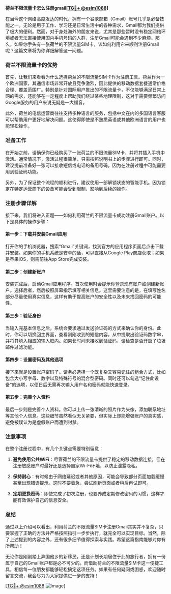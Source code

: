 **荷兰不限流量卡怎么注册gmail[[TG💪+ @esim1088](https://t.me/s/esim1088)]**

在当今这个网络高度发达的时代，拥有一个谷歌邮箱（Gmail）账号几乎是必备技能之一。无论是用于工作、学习还是日常生活中的各种需求，Gmail都为我们提供了极大的便利。然而，对于身处海外的朋友来说，尤其是那些暂时没有稳定网络环境或者无法直接使用国内手机号码的人群，注册Gmail可能会遇到不少麻烦。那么，如果你手头有一张荷兰的不限流量SIM卡，该如何利用它来顺利注册Gmail呢？这篇文章将为你详细解答这一问题。

### 荷兰不限流量卡的优势

首先，让我们来看看为什么选择荷兰的不限流量SIM卡作为注册工具。荷兰作为一个欧洲国家，其通信市场非常开放且竞争激烈，因此提供的移动数据套餐通常价格合理、覆盖范围广。特别是针对国际用户推出的不限流量卡，不仅能够满足日常上网的需求，还能够在一定程度上帮助我们绕过某些地理限制，这对于需要频繁访问Google服务的用户来说无疑是一大福音。

此外，荷兰的电信运营商往往支持多种语言的服务，包括中文在内的多国语言客服可以帮助用户更好地解决问题。这使得即使是不熟悉英语或其他欧洲语言的用户也能轻松操作。

### 准备工作

在开始之前，请确保你已经购买了一张荷兰的不限流量SIM卡，并将其插入手机中激活。通常情况下，激活过程很简单，只需按照说明书上的步骤进行即可。同时，建议提前准备好一张可以接收短信或电话的备用号码，因为在注册过程中可能需要用到验证码功能。

另外，为了保证整个流程的顺利进行，建议使用一部解锁状态的智能手机。因为锁定在特定运营商下的设备可能会受到限制，影响到后续的操作。

### 注册步骤详解

接下来，我们将进入正题——如何利用荷兰的不限流量卡成功注册Gmail账户。以下是具体的操作步骤：

#### 第一步：下载并安装Gmail应用

打开你的手机浏览器，搜索“Gmail”关键词，找到官方的应用程序页面后点击下载并安装。如果你的手机系统是安卓的话，可以直接从Google Play商店获取；如果是苹果iOS，则需前往App Store完成安装。

#### 第二步：创建新账户

安装完成后，启动Gmail应用程序。首次使用时会提示你登录现有账户或创建新账户。选择后者，然后按照屏幕指示填写相关信息。这里需要注意的是，在填写姓名部分尽量使用真实信息，这样有助于提高账户的安全性以及未来找回密码的可能性。

#### 第三步：验证身份

当输入完基本信息之后，系统会要求通过发送验证码的方式来确认你的身份。此时，你可以切换回主界面，查看刚刚收到的短信内容，从中提取出验证码数字串，并将其填入相应的输入框内。如果长时间未接收到验证码，请检查是否开启了垃圾邮件过滤功能。

#### 第四步：设置密码及其他选项

接下来就是设置账户密码了。请务必选择一个既复杂又容易记住的组合方式，比如包含大小写字母、数字以及特殊符号的混合型密码。同时还可以勾选“记住此设备”的选项，以便日后无需再次输入用户名和密码就能快速登录。

#### 第五步：完善个人资料

最后一步则是完善个人资料。你可以上传一张清晰的照片作为头像，添加联系地址等其他个人信息。这些细节虽然看似无关紧要，但实际上却能增强账户的真实感，避免被误认为是虚假账户而遭到封禁。

### 注意事项

在整个注册过程中，有几个关键点需要特别留意：

1. **避免使用公共WiFi**：尽管荷兰的不限流量卡提供了稳定的移动数据连接，但在注册敏感账户时最好还是选择自家Wi-Fi环境，以防止泄露隐私。
   
2. **保持耐心**：有时候由于网络延迟或者其他原因，可能会导致部分页面加载缓慢甚至出现错误提示。这时不要着急，尝试刷新页面或者稍后再试即可。

3. **定期更换密码**：即使完成了初次注册，也要养成定期修改密码的习惯，这样才能有效保护自己的信息安全。

### 总结

通过以上介绍可以看出，利用荷兰的不限流量SIM卡注册Gmail其实并不复杂，只要掌握了正确的方法并严格按照指引一步步执行，就完全可以实现目标。当然，除了上述提到的内容之外，还有很多细节值得探索与实践。希望这篇指南能够对你有所帮助！

无论你是刚刚踏上异国他乡的新移民，还是计划长期居住于此的旅行者，拥有一份属于自己的Gmail账户都是必不可少的。而借助荷兰的不限流量SIM卡这一便捷工具，相信每一位朋友都能够轻松搞定这项任务。如果有任何疑问或困惑，欢迎随时留言交流，我会尽力为大家提供进一步的支持！

[[TG💪+ @esim1088](https://t.me/s/esim1088) ![Image](https://i.postimg.cc/4NQfJmqS/Snipaste-2025-05-13-00-14-12.png)]